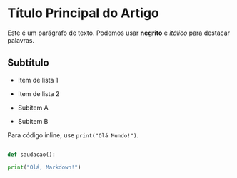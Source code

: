 # Título Principal do Artigo

Este é um parágrafo de texto. Podemos usar **negrito** e *itálico* para destacar palavras.

## Subtítulo

* Item de lista 1

* Item de lista 2

* Subitem A

* Subitem B

Para código inline, use `print("Olá Mundo!")`.

```python

def saudacao():

print("Olá, Markdown!")
